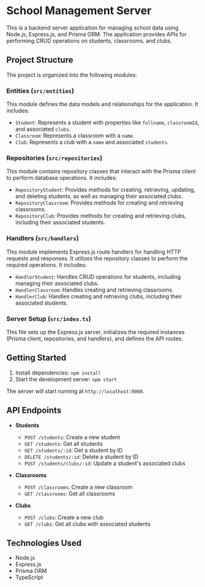 # School Management Server

This is a backend server application for managing school data using Node.js, Express.js, and Prisma ORM. The application provides APIs for performing CRUD operations on students, classrooms, and clubs.

## Project Structure

The project is organized into the following modules:

### Entities (`src/entities`)

This module defines the data models and relationships for the application. It includes:

- `Student`: Represents a student with properties like `fullname`, `classroomId`, and associated `clubs`.
- `Classroom`: Represents a classroom with a `name`.
- `Club`: Represents a club with a `name` and associated `students`.

### Repositories (`src/repositories`)

This module contains repository classes that interact with the Prisma client to perform database operations. It includes:

- `RepositoryStudent`: Provides methods for creating, retrieving, updating, and deleting students, as well as managing their associated clubs.
- `RepositoryClassroom`: Provides methods for creating and retrieving classrooms.
- `RepositoryClub`: Provides methods for creating and retrieving clubs, including their associated students.

### Handlers (`src/handlers`)

This module implements Express.js route handlers for handling HTTP requests and responses. It utilizes the repository classes to perform the required operations. It includes:

- `HandlerStudent`: Handles CRUD operations for students, including managing their associated clubs.
- `HandlerClassroom`: Handles creating and retrieving classrooms.
- `HandlerClub`: Handles creating and retrieving clubs, including their associated students.

### Server Setup (`src/index.ts`)

This file sets up the Express.js server, initializes the required instances (Prisma client, repositories, and handlers), and defines the API routes.

## Getting Started

1. Install dependencies: `npm install`
2. Start the development server: `npm start`

The server will start running at `http://localhost:8000`.

## API Endpoints

- **Students**
  - `POST /students`: Create a new student
  - `GET /students`: Get all students
  - `GET /students/:id`: Get a student by ID
  - `DELETE /students/:id`: Delete a student by ID
  - `POST /students/clubs/:id`: Update a student's associated clubs

- **Classrooms**
  - `POST /classrooms`: Create a new classroom
  - `GET /classrooms`: Get all classrooms

- **Clubs**
  - `POST /clubs`: Create a new club
  - `GET /clubs`: Get all clubs with associated students

## Technologies Used

- Node.js
- Express.js
- Prisma ORM
- TypeScript